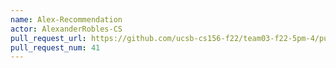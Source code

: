 ```yaml
---
name: Alex-Recommendation
actor: AlexanderRobles-CS
pull_request_url: https://github.com/ucsb-cs156-f22/team03-f22-5pm-4/pull/41
pull_request_num: 41
---
```

